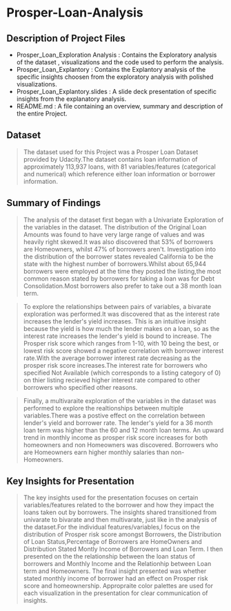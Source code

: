 # Prosper-Loan-Analysis

## Description of Project Files 

- Prosper_Loan_Exploration Analysis : Contains the Exploratory analysis of the dataset , visualizations and the code used to perform the analysis.
- Prosper_Loan_Explantory : Contains the Explantory analysis of the specific insights choosen from the exploratory analysis with polished visualizations.
- Prosper_Loan_Explantory.slides : A slide deck presentation of specific insights from the explanatory analysis.
- README.md : A file containing an overview, summary and description of the entire Project.

## Dataset

> The dataset used for this Project was a Prosper Loan Dataset provided by Udacity.The dataset contains loan information of approximately 113,937 loans, with 81 variables/features (categorical and numerical) which reference either loan information or borrower information.


## Summary of Findings

> The analysis of the dataset first began with a Univariate Exploration of the variables in the dataset. The distribution of the Original Loan Amounts was found to have very large range of values and was heavily right skewed.It was also discovered that 53% of borrowers are Homeowners, whilst 47% of borrowers aren't. Investigation into the distribution of the borrower states revealed California to be the state with the highest number of borrowers.Whilst about 65,944 borrowers were employed at the time they posted the listing,the most common reason stated by borrowers for taking a loan was for Debt Consolidation.Most borrowers also prefer to take out a 38 month loan term.  

> To explore the relationships between pairs of variables, a bivarate exploration was performed.It was discovered that as the interest rate increases the lender's yield increases. This is an intuitive insight because the yield is how much the lender makes on a loan, so as the interest rate increases the lender's yield is bound to increase. The Prosper risk score which ranges from 1-10, with 10 being the best, or lowest risk score showed a negative correlation with borrower interest rate.With the average borrower interest rate decreasing as the prosper risk score increases.The interest rate for borrowers who specified Not Available (which corresponds to a listing category of 0) on thier listing recieved higher interest rate compared to other borrowers who specified other reasons.

>Finally, a multivaraite exploration of the variables in the dataset was performed to explore the realtionships between multiple variables.There was a postive effect on the correlation between lender's yield and borrower rate. The lender's yield for a 36 month loan term was higher than the 60 and 12 month loan terms. An upward trend in monthly income as prosper risk score increases for both homeowners and non Homeowners was discovered. Borrowers who are Homeowners earn higher monthly salaries than non-Homeowners.


## Key Insights for Presentation

> The key insights used for the presentation focuses on certain variables/features related to the borrower and how they impact the loans taken out by borrowers. The insights shared transitioned from univarate to bivarate and then multivarate, just like in the analysis of the dataset.For the individual features/variables,I focus on the distribution of Prosper risk score amongst Borrowers, the Distribution of Loan Status,Percentage of Borrowers are HomeOwners and  Distribution Stated Montly Income of Borrowers and Loan Term.  I then presented on the the relationship between the loan status of borrowers and Monthly Income and the Relationhip between Loan term and Homeowners. The final insight presented was whether stated monthly income of borrower had an effect on Prosper risk score and homeownership. Appropraite color palettes are used for each visualization in the presentation for clear communication of insights.
